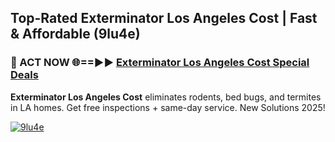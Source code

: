 ## Top-Rated Exterminator Los Angeles Cost | Fast & Affordable (9lu4e)

<h3>🐜 ACT NOW 🌐==►► <a href="https://tinyurl.com/2dysvsjj" rel="nofollow">Exterminator Los Angeles Cost Special Deals</a></h3>

**Exterminator Los Angeles Cost** eliminates rodents, bed bugs, and termites in LA homes. Get free inspections + same-day service. New Solutions 2025!

[![9lu4e](https://i.imgur.com/JCYaghj.jpeg)](https://tinyurl.com/2dysvsjj)